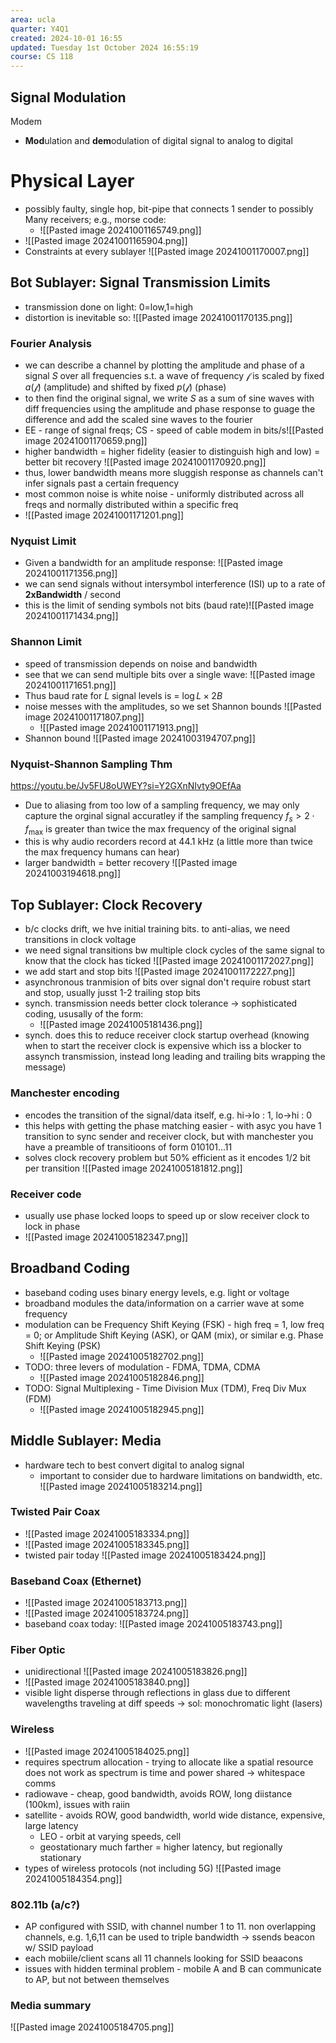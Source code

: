 ```yaml
---
area: ucla
quarter: Y4Q1
created: 2024-10-01 16:55
updated: Tuesday 1st October 2024 16:55:19
course: CS 118
---
```

## Signal Modulation
Modem
- **Mod**ulation and **dem**odulation of digital signal to analog to digital
# Physical Layer
- possibly faulty, single hop, bit-pipe that connects 1 sender to possibly Many receivers; e.g., morse code:
	- ![[Pasted image 20241001165749.png]]
- ![[Pasted image 20241001165904.png]]
- Constraints at every sublayer ![[Pasted image 20241001170007.png]]
## Bot Sublayer: Signal Transmission Limits
- transmission done on light: 0=low,1=high
- distortion is inevitable so: ![[Pasted image 20241001170135.png]]
### Fourier Analysis
- we can describe a channel by plotting the amplitude and phase of a signal $S$ over all frequencies s.t. a wave of frequency $\mathcal{f}$ is scaled by fixed $a(\mathcal f)$ (amplitude) and shifted by fixed $p(\mathcal f)$ (phase)
- to then find the original signal, we write $S$ as a sum of sine waves with diff frequencies using the amplitude and phase response to guage the difference and add the scaled sine waves to the fourier
- EE - range of signal freqs; CS - speed of cable modem in bits/s![[Pasted image 20241001170659.png]]
- higher bandwidth = higher fidelity (easier to distinguish high and low) = better bit recovery ![[Pasted image 20241001170920.png]]
- thus, lower bandwidth means more sluggish response as channels can't infer signals past a certain frequency
- most common noise is white noise - uniformly distributed across all freqs and normally distributed within a specific freq
- ![[Pasted image 20241001171201.png]]
### Nyquist Limit
- Given a bandwidth for an amplitude response: ![[Pasted image 20241001171356.png]]
- we can send signals without intersymbol interference (ISI) up to a rate of **2xBandwidth** / second
- this is the limit of sending symbols not bits (baud rate)![[Pasted image 20241001171434.png]]
### Shannon Limit
- speed of transmission depends on noise and bandwidth
- see that we can send multiple bits over a single wave: ![[Pasted image 20241001171651.png]]
- Thus baud rate for $L$ signal levels is = $\log L \times 2B$
- noise messes with the amplitudes, so we set Shannon bounds ![[Pasted image 20241001171807.png]]
	- ![[Pasted image 20241001171913.png]]
- Shannon bound ![[Pasted image 20241003194707.png]]
### Nyquist-Shannon Sampling Thm
https://youtu.be/Jv5FU8oUWEY?si=Y2GXnNIvty9OEfAa
- Due to aliasing from too low of a sampling frequency, we may only capture the orginal signal accuratley if the sampling frequency $f_s > 2\cdot f_{\max}$ is greater than twice the max frequency of the original signal
- this is why audio recorders record at 44.1 kHz (a little more than twice the max frequency humans can hear)
- larger bandwidth = better recovery ![[Pasted image 20241003194618.png]]

## Top Sublayer: Clock Recovery
- b/c clocks drift, we hve initial training bits. to anti-alias, we need transitions in clock voltage
- we need signal transitions bw multiple clock cycles of the same signal to know that the clock has ticked ![[Pasted image 20241001172027.png]]
- we add start and stop bits ![[Pasted image 20241001172227.png]]
- asynchronous tranmision of bits over signal don't require robust start and stop, usually jusst 1-2 trailing stop bits
- synch. transmission needs better clock tolerance -> sophisticated coding, ususally of the form:
	-  ![[Pasted image 20241005181436.png]]
- synch. does this to reduce receiver clock startup overhead (knowing when to start the receiver clock is expensive which iss a blocker to assynch transmission, instead long leading and trailing bits wrapping the message)
### Manchester encoding
- encodes the transition of the signal/data itself, e.g. hi->lo : 1, lo->hi : 0
- this helps with getting the phase matching easier - with asyc you have 1 transition to sync sender and receiver clock, but with manchester you have a preamble of transitioons of form 010101...11
- solves clock recovery problem but 50% efficient as it encodes 1/2 bit per transition ![[Pasted image 20241005181812.png]]
### Receiver code
- usually use phase locked loops to speed up or slow receiver clock to lock in phase
- ![[Pasted image 20241005182347.png]]
## Broadband Coding
- baseband coding uses binary energy levels, e.g. light or voltage
- broadband modules the data/information on a carrier wave at some frequency
- modulation can be Frequency Shift Keying (FSK) - high freq = 1, low freq = 0; or Amplitude Shift Keying (ASK), or QAM (mix), or similar e.g. Phase Shift Keying (PSK) 
	- ![[Pasted image 20241005182702.png]]
- TODO: three levers of modulation - FDMA, TDMA, CDMA
	- ![[Pasted image 20241005182846.png]]
- TODO: Signal Multiplexing - Time Division Mux (TDM), Freq Div Mux (FDM)
	- ![[Pasted image 20241005182945.png]]
## Middle Sublayer: Media
- hardware tech to best convert digital to analog signal
	-  important to consider due to hardware limitations on bandwidth, etc. ![[Pasted image 20241005183214.png]]
### Twisted Pair Coax
- ![[Pasted image 20241005183334.png]]
- ![[Pasted image 20241005183345.png]]
- twisted pair today ![[Pasted image 20241005183424.png]]
### Baseband Coax (Ethernet)
- ![[Pasted image 20241005183713.png]]
- ![[Pasted image 20241005183724.png]]
- baseband coax today: ![[Pasted image 20241005183743.png]]
### Fiber Optic
- unidirectional ![[Pasted image 20241005183826.png]]
- ![[Pasted image 20241005183840.png]]
- visible light disperse through reflections in glass due to different wavelengths traveling at diff speeds -> sol: monochromatic light (lasers)
### Wireless
- ![[Pasted image 20241005184025.png]]
- requires spectrum allocation - trying to allocate like a spatial resource does not work as spectrum is time and power shared -> whitespace comms
- radiowave - cheap, good bandwidth, avoids ROW, long diistance (100km), issues with raiin
- satellite - avoids ROW, good bandwidth, world wide distance, expensive, large latency
	- LEO - orbit at varying speeds, cell
	- geostationary much farther = higher latency, but regionally stationary
- types of wireless protocols (not including 5G) ![[Pasted image 20241005184354.png]]
### 802.11b (a/c?)
- AP configured with SSID, with channel number 1 to 11. non overlapping channels, e.g. 1,6,11 can be used to triple bandwidth -> ssends beacon w/ SSID payload
- each mobiile/client scans all 11 channels looking for SSID beaacons
- issues with hidden terminal problem - mobile A and B can communicate to AP, but not between themselves
### Media summary
![[Pasted image 20241005184705.png]]